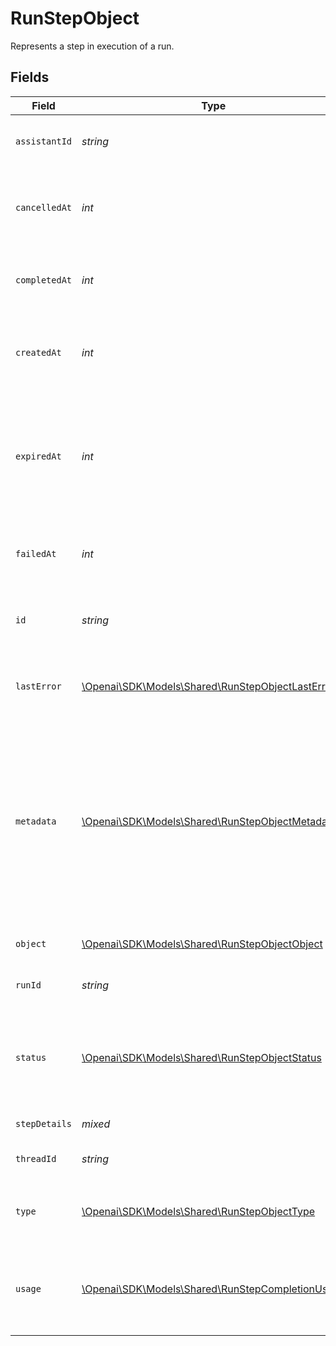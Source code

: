 # RunStepObject

Represents a step in execution of a run.



## Fields

| Field                                                                                                                                                                                                                                                       | Type                                                                                                                                                                                                                                                        | Required                                                                                                                                                                                                                                                    | Description                                                                                                                                                                                                                                                 |
| ----------------------------------------------------------------------------------------------------------------------------------------------------------------------------------------------------------------------------------------------------------- | ----------------------------------------------------------------------------------------------------------------------------------------------------------------------------------------------------------------------------------------------------------- | ----------------------------------------------------------------------------------------------------------------------------------------------------------------------------------------------------------------------------------------------------------- | ----------------------------------------------------------------------------------------------------------------------------------------------------------------------------------------------------------------------------------------------------------- |
| `assistantId`                                                                                                                                                                                                                                               | *string*                                                                                                                                                                                                                                                    | :heavy_check_mark:                                                                                                                                                                                                                                          | The ID of the [assistant](/docs/api-reference/assistants) associated with the run step.                                                                                                                                                                     |
| `cancelledAt`                                                                                                                                                                                                                                               | *int*                                                                                                                                                                                                                                                       | :heavy_check_mark:                                                                                                                                                                                                                                          | The Unix timestamp (in seconds) for when the run step was cancelled.                                                                                                                                                                                        |
| `completedAt`                                                                                                                                                                                                                                               | *int*                                                                                                                                                                                                                                                       | :heavy_check_mark:                                                                                                                                                                                                                                          | The Unix timestamp (in seconds) for when the run step completed.                                                                                                                                                                                            |
| `createdAt`                                                                                                                                                                                                                                                 | *int*                                                                                                                                                                                                                                                       | :heavy_check_mark:                                                                                                                                                                                                                                          | The Unix timestamp (in seconds) for when the run step was created.                                                                                                                                                                                          |
| `expiredAt`                                                                                                                                                                                                                                                 | *int*                                                                                                                                                                                                                                                       | :heavy_check_mark:                                                                                                                                                                                                                                          | The Unix timestamp (in seconds) for when the run step expired. A step is considered expired if the parent run is expired.                                                                                                                                   |
| `failedAt`                                                                                                                                                                                                                                                  | *int*                                                                                                                                                                                                                                                       | :heavy_check_mark:                                                                                                                                                                                                                                          | The Unix timestamp (in seconds) for when the run step failed.                                                                                                                                                                                               |
| `id`                                                                                                                                                                                                                                                        | *string*                                                                                                                                                                                                                                                    | :heavy_check_mark:                                                                                                                                                                                                                                          | The identifier of the run step, which can be referenced in API endpoints.                                                                                                                                                                                   |
| `lastError`                                                                                                                                                                                                                                                 | [\Openai\SDK\Models\Shared\RunStepObjectLastError](../../Models/Shared/RunStepObjectLastError.md)                                                                                                                                                           | :heavy_check_mark:                                                                                                                                                                                                                                          | The last error associated with this run step. Will be `null` if there are no errors.                                                                                                                                                                        |
| `metadata`                                                                                                                                                                                                                                                  | [\Openai\SDK\Models\Shared\RunStepObjectMetadata](../../Models/Shared/RunStepObjectMetadata.md)                                                                                                                                                             | :heavy_check_mark:                                                                                                                                                                                                                                          | Set of 16 key-value pairs that can be attached to an object. This can be useful for storing additional information about the object in a structured format. Keys can be a maximum of 64 characters long and values can be a maxium of 512 characters long.<br/> |
| `object`                                                                                                                                                                                                                                                    | [\Openai\SDK\Models\Shared\RunStepObjectObject](../../Models/Shared/RunStepObjectObject.md)                                                                                                                                                                 | :heavy_check_mark:                                                                                                                                                                                                                                          | The object type, which is always `thread.run.step`.                                                                                                                                                                                                         |
| `runId`                                                                                                                                                                                                                                                     | *string*                                                                                                                                                                                                                                                    | :heavy_check_mark:                                                                                                                                                                                                                                          | The ID of the [run](/docs/api-reference/runs) that this run step is a part of.                                                                                                                                                                              |
| `status`                                                                                                                                                                                                                                                    | [\Openai\SDK\Models\Shared\RunStepObjectStatus](../../Models/Shared/RunStepObjectStatus.md)                                                                                                                                                                 | :heavy_check_mark:                                                                                                                                                                                                                                          | The status of the run step, which can be either `in_progress`, `cancelled`, `failed`, `completed`, or `expired`.                                                                                                                                            |
| `stepDetails`                                                                                                                                                                                                                                               | *mixed*                                                                                                                                                                                                                                                     | :heavy_check_mark:                                                                                                                                                                                                                                          | The details of the run step.                                                                                                                                                                                                                                |
| `threadId`                                                                                                                                                                                                                                                  | *string*                                                                                                                                                                                                                                                    | :heavy_check_mark:                                                                                                                                                                                                                                          | The ID of the [thread](/docs/api-reference/threads) that was run.                                                                                                                                                                                           |
| `type`                                                                                                                                                                                                                                                      | [\Openai\SDK\Models\Shared\RunStepObjectType](../../Models/Shared/RunStepObjectType.md)                                                                                                                                                                     | :heavy_check_mark:                                                                                                                                                                                                                                          | The type of run step, which can be either `message_creation` or `tool_calls`.                                                                                                                                                                               |
| `usage`                                                                                                                                                                                                                                                     | [\Openai\SDK\Models\Shared\RunStepCompletionUsage](../../Models/Shared/RunStepCompletionUsage.md)                                                                                                                                                           | :heavy_check_mark:                                                                                                                                                                                                                                          | Usage statistics related to the run step. This value will be `null` while the run step's status is `in_progress`.                                                                                                                                           |